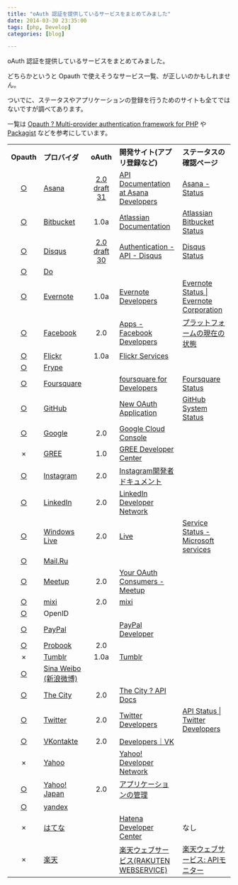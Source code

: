 ```yaml
---
title: "oAuth 認証を提供しているサービスをまとめてみました"
date: 2014-03-30 23:35:00
tags: [php, Develop]
categories: [blog]

---
```


oAuth 認証を提供しているサービスをまとめてみました。

どちらかというと Opauth で使えそうなサービス一覧、が正しいのかもしれません。

ついでに、ステータスやアプリケーションの登録を行うためのサイトも全てではないですが調べてあります。

一覧は [Opauth ? Multi-provider authentication framework for PHP][1] や [Packagist][2] などを参考にしています。

 [1]: http://opauth.org/
 [2]: https://packagist.org/packages/opauth/

<table><tr>
<th align="center">
Opauth
</th>
<th align="left">
プロバイダ
</th>
<th align="center">
oAuth
</th>
<th align="left">
開発サイト(アプリ登録など)
</th>
<th align="left">
ステータスの確認ページ
</th>
</tr>
<tr>
<td align="center">
<a href="https://packagist.org/packages/opauth/asana">○</a>
</td>
<td align="left">
<a href="https://asana.com/">Asana</a>
</td>
<td align="center">
<a href="http://tools.ietf.org/html/draft-ietf-oauth-v2-31">2.0 draft 31</a>
</td>
<td align="left">
<a href="http://developer.asana.com/documentation/#AsanaConnect">API Documentation at Asana Developers</a>
</td>
<td align="left">
<a href="https://asana.com/status">Asana - Status</a>
</td>
</tr>
<tr>
<td align="center">
<a href="https://packagist.org/packages/opauth/bitbucket">○</a>
</td>
<td align="left">
<a href="https://bitbucket.org/">Bitbucket</a>
</td>
<td align="center">
1.0a
</td>
<td align="left">
<a href="https://confluence.atlassian.com/display/BITBUCKET/OAuth+on+Bitbucket">Atlassian Documentation</a>
</td>
<td align="left">
<a href="http://status.bitbucket.org/">Atlassian Bitbucket Status</a>
</td>
</tr>
<tr>
<td align="center">
<a href="https://github.com/rasa/opauth-disqus">○</a>
</td>
<td align="left">
<a href="http://disqus.com/">Disqus</a>
</td>
<td align="center">
<a href="http://tools.ietf.org/html/draft-ietf-oauth-v2-30">2.0 draft 30</a>
</td>
<td align="left">
<a href="http://disqus.com/api/docs/auth/">Authentication - API - Disqus</a>
</td>
<td align="left">
<a href="http://status.disqus.com/">Disqus Status</a>
</td>
</tr>
<tr>
<td align="center">
<a href="https://github.com/arbales/opauth-do">○</a>
</td>
<td align="left">
<a href="http://www.do.com/">Do</a>
</td>
<td align="center">
</td>
<td align="left">
</td>
<td align="left">
</td>
</tr>
<tr>
<td align="center">
<a href="https://packagist.org/packages/opauth/evernote">○</a>
</td>
<td align="left">
<a href="http://evernote.com/">Evernote</a>
</td>
<td align="center">
1.0a
</td>
<td align="left">
<a href="http://dev.evernote.com/intl/jp/appcenter/">Evernote Developers</a>
</td>
<td align="left">
<a href="http://status.evernote.com/">Evernote Status | Evernote Corporation</a>
</td>
</tr>
<tr>
<td align="center">
<a href="https://packagist.org/packages/opauth/facebook">○</a>
</td>
<td align="left">
<a href="https://www.facebook.com/">Facebook</a>
</td>
<td align="center">
2.0
</td>
<td align="left">
<a href="https://developers.facebook.com/apps/">Apps - Facebook Developers</a>
</td>
<td align="left">
<a href="https://developers.facebook.com/status/">プラットフォームの現在の状態</a>
</td>
</tr>
<tr>
<td align="center">
<a href="https://packagist.org/packages/opauth/flickr">○</a>
</td>
<td align="left">
<a href="https://www.flickr.com/">Flickr</a>
</td>
<td align="center">
1.0a
</td>
<td align="left">
<a href="http://www.flickr.com/services/api/auth.oauth.html">Flickr Services</a>
</td>
<td align="left">
</td>
</tr>
<tr>
<td align="center">
<a href="https://packagist.org/packages/opauth/frype">○</a>
</td>
<td align="left">
<a href="http://www.frype.com/">Frype</a>
</td>
<td align="center">
</td>
<td align="left">
</td>
<td align="left">
</td>
</tr>
<tr>
<td align="center">
<a href="https://packagist.org/packages/opauth/foursquare">○</a>
</td>
<td align="left">
<a href="https://ja.foursquare.com/?">Foursquare</a>
</td>
<td align="center">
</td>
<td align="left">
<a href="https://developer.foursquare.com/overview/auth#registration">foursquare for Developers</a>
</td>
<td align="left">
<a href="http://status.foursquare.com/">Foursquare Status</a>
</td>
</tr>
<tr>
<td align="center">
<a href="https://packagist.org/packages/opauth/github">○</a>
</td>
<td align="left">
<a href="https://github.com/">GitHub</a>
</td>
<td align="center">
</td>
<td align="left">
<a href="https://github.com/settings/applications/new">New OAuth Application</a>
</td>
<td align="left">
<a href="https://status.github.com/">GitHub System Status</a>
</td>
</tr>
<tr>
<td align="center">
<a href="https://packagist.org/packages/opauth/google">○</a>
</td>
<td align="left">
<a href="https://www.google.com/">Google</a>
</td>
<td align="center">
2.0
</td>
<td align="left">
<a href="https://console.developers.google.com/">Google Cloud Console</a>
</td>
<td align="left">
</td>
</tr>
<tr>
<td align="center">
×
</td>
<td align="left">
<a href="http://gree.jp/">GREE</a>
</td>
<td align="center">
1.0
</td>
<td align="left">
<a href="https://docs.developer.gree.net/ja/globaltechnicalspecs/oauth">GREE Developer Center</a>
</td>
<td align="left">
</td>
</tr>
<tr>
<td align="center">
<a href="https://packagist.org/packages/opauth/instagram">○</a>
</td>
<td align="left">
<a href="http://instagram.com/">Instagram</a>
</td>
<td align="center">
2.0
</td>
<td align="left">
<a href="http://instagram.com/developer/register/">Instagram開発者ドキュメント</a>
</td>
<td align="left">
</td>
</tr>
<tr>
<td align="center">
<a href="https://packagist.org/packages/opauth/linkedin">○</a>
</td>
<td align="left">
<a href="https://www.linkedin.com/">LinkedIn</a>
</td>
<td align="center">
2.0
</td>
<td align="left">
<a href="https://www.linkedin.com/secure/developer">LinkedIn Developer Network</a>
</td>
<td align="left">
</td>
</tr>
<tr>
<td align="center">
<a href="https://packagist.org/packages/opauth/live">○</a>
</td>
<td align="left">
<a href="https://www.live.com">Windows Live</a>
</td>
<td align="center">
2.0
</td>
<td align="left">
<a href="https://account.live.com/developers/applications">Live</a>
</td>
<td align="left">
<a href="https://status.live.com">Service Status - Microsoft services</a>
</td>
</tr>
<tr>
<td align="center">
<a href="https://packagist.org/packages/opauth/mailru">○</a>
</td>
<td align="left">
<a href="http://mail.ru/">Mail.Ru</a>
</td>
<td align="center">
</td>
<td align="left">
</td>
<td align="left">
</td>
</tr>
<tr>
<td align="center">
<a href="https://packagist.org/packages/opauth/meetup">○</a>
</td>
<td align="left">
<a href="http://www.meetup.com/">Meetup</a>
</td>
<td align="center">
2.0
</td>
<td align="left">
<a href="https://secure.meetup.com/meetup_api/oauth_consumers/create">Your OAuth Consumers - Meetup</a>
</td>
<td align="left">
</td>
</tr>
<tr>
<td align="center">
<a href="https://packagist.org/packages/opauth/mixi">○</a>
</td>
<td align="left">
<a href="https://mixi.jp/">mixi</a>
</td>
<td align="center">
2.0
</td>
<td align="left">
<a href="https://sap.mixi.jp/home.pl">mixi</a>
</td>
<td align="left">
</td>
</tr>
<tr>
<td align="center">
<a href="https://packagist.org/packages/opauth/openid">○</a>
</td>
<td align="left">
OpenID
</td>
<td align="center">
</td>
<td align="left">
</td>
<td align="left">
</td>
</tr>
<tr>
<td align="center">
<a href="https://packagist.org/packages/opauth/paypal">○</a>
</td>
<td align="left">
<a href="https://www.paypal.com/">PayPal</a>
</td>
<td align="center">
</td>
<td align="left">
<a href="https://developer.paypal.com/webapps/developer/applications">PayPal Developer</a>
</td>
<td align="left">
</td>
</tr>
<tr>
<td align="center">
<a href="https://packagist.org/packages/opauth/probook">○</a>
</td>
<td align="left">
<a href="http://probook.bg/">Probook</a>
</td>
<td align="center">
2.0
</td>
<td align="left">
</td>
<td align="left">
</td>
</tr>
<tr>
<td align="center">
×
</td>
<td align="left">
<a href="https://www.tumblr.com/">Tumblr</a>
</td>
<td align="center">
1.0a
</td>
<td align="left">
<a href="https://www.tumblr.com/oauth/apps">Tumblr</a>
</td>
<td align="left">
</td>
</tr>
<tr>
<td align="center">
<a href="https://packagist.org/packages/opauth/sinaweibo">○</a>
</td>
<td align="left">
<a href="http://weibo.com/">Sina Weibo (新浪微博)</a>
</td>
<td align="center">
</td>
<td align="left">
</td>
<td align="left">
</td>
</tr>
<tr>
<td align="center">
<a href="https://packagist.org/packages/opauth/thecity">○</a>
</td>
<td align="left">
<a href="http://www.onthecity.org/">The City</a>
</td>
<td align="center">
2.0
</td>
<td align="left">
<a href="https://api.onthecity.org/docs/apps">The City ? API Docs</a>
</td>
<td align="left">
</td>
</tr>
<tr>
<td align="center">
<a href="https://packagist.org/packages/opauth/twitter">○</a>
</td>
<td align="left">
<a href="https://twitter.com/">Twitter</a>
</td>
<td align="center">
2.0
</td>
<td align="left">
<a href="https://dev.twitter.com/">Twitter Developers</a>
</td>
<td align="left">
<a href="https://dev.twitter.com/status">API Status | Twitter Developers</a>
</td>
</tr>
<tr>
<td align="center">
<a href="https://packagist.org/packages/opauth/vkontakte">○</a>
</td>
<td align="left">
<a href="https://vk.com/">VKontakte</a>
</td>
<td align="center">
2.0
</td>
<td align="left">
<a href="http://vk.com/developers.php">Developers｜VK</a>
</td>
<td align="left">
</td>
</tr>
<tr>
<td align="center">
×
</td>
<td align="left">
<a href="https://www.yahoo.com">Yahoo</a>
</td>
<td align="center">
</td>
<td align="left">
<a href="http://developer.yahoo.com/oauth/">Yahoo! Developer Network</a>
</td>
<td align="left">
</td>
</tr>
<tr>
<td align="center">
<a href="https://packagist.org/packages/opauth/yahoojp">○</a>
</td>
<td align="left">
<a href="http://www.yahoo.co.jp/">Yahoo! Japan</a>
</td>
<td align="center">
2.0
</td>
<td align="left">
<a href="https://e.developer.yahoo.co.jp/dashboard/">アプリケーションの管理</a>
</td>
<td align="left">
</td>
</tr>
<tr>
<td align="center">
<a href="https://packagist.org/packages/opauth/yandex">○</a>
</td>
<td align="left">
<a href="http://www.yandex.ru/">yandex</a>
</td>
<td align="center">
</td>
<td align="left">
</td>
<td align="left">
</td>
</tr>
<tr>
<td align="center">
×
</td>
<td align="left">
<a href="http://www.hatena.ne.jp/">はてな</a>
</td>
<td align="center">
</td>
<td align="left">
<a href="http://developer.hatena.ne.jp/ja/documents/auth/apis/oauth/consumer">Hatena Developer Center</a>
</td>
<td align="left">
なし
</td>
</tr>
<tr>
<td align="center">
×
</td>
<td align="left">
<a href="http://www.rakuten.co.jp/">楽天</a>
</td>
<td align="center">
</td>
<td align="left">
<a href="https://webservice.rakuten.co.jp/document/oauth">楽天ウェブサービス(RAKUTEN WEBSERVICE)</a>
</td>
<td align="left">
<a href="https://webservice.rakuten.co.jp/status">楽天ウェブサービス: APIモニター</a>
</td>
</tr>
</table>